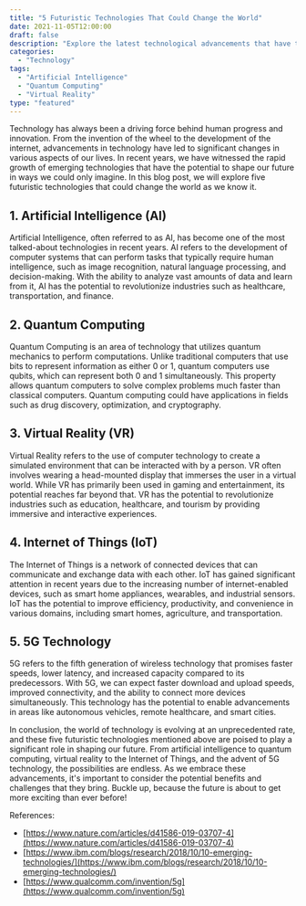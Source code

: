 ```yaml
---
title: "5 Futuristic Technologies That Could Change the World"
date: 2021-11-05T12:00:00
draft: false
description: "Explore the latest technological advancements that have the potential to reshape our future."
categories:
  - "Technology"
tags:
  - "Artificial Intelligence"
  - "Quantum Computing"
  - "Virtual Reality"
type: "featured"
---
```


Technology has always been a driving force behind human progress and innovation. From the invention of the wheel to the development of the internet, advancements in technology have led to significant changes in various aspects of our lives. In recent years, we have witnessed the rapid growth of emerging technologies that have the potential to shape our future in ways we could only imagine. In this blog post, we will explore five futuristic technologies that could change the world as we know it.

## 1. Artificial Intelligence (AI)

Artificial Intelligence, often referred to as AI, has become one of the most talked-about technologies in recent years. AI refers to the development of computer systems that can perform tasks that typically require human intelligence, such as image recognition, natural language processing, and decision-making. With the ability to analyze vast amounts of data and learn from it, AI has the potential to revolutionize industries such as healthcare, transportation, and finance.

## 2. Quantum Computing

Quantum Computing is an area of technology that utilizes quantum mechanics to perform computations. Unlike traditional computers that use bits to represent information as either 0 or 1, quantum computers use qubits, which can represent both 0 and 1 simultaneously. This property allows quantum computers to solve complex problems much faster than classical computers. Quantum computing could have applications in fields such as drug discovery, optimization, and cryptography.

## 3. Virtual Reality (VR)

Virtual Reality refers to the use of computer technology to create a simulated environment that can be interacted with by a person. VR often involves wearing a head-mounted display that immerses the user in a virtual world. While VR has primarily been used in gaming and entertainment, its potential reaches far beyond that. VR has the potential to revolutionize industries such as education, healthcare, and tourism by providing immersive and interactive experiences.

## 4. Internet of Things (IoT)

The Internet of Things is a network of connected devices that can communicate and exchange data with each other. IoT has gained significant attention in recent years due to the increasing number of internet-enabled devices, such as smart home appliances, wearables, and industrial sensors. IoT has the potential to improve efficiency, productivity, and convenience in various domains, including smart homes, agriculture, and transportation.

## 5. 5G Technology

5G refers to the fifth generation of wireless technology that promises faster speeds, lower latency, and increased capacity compared to its predecessors. With 5G, we can expect faster download and upload speeds, improved connectivity, and the ability to connect more devices simultaneously. This technology has the potential to enable advancements in areas like autonomous vehicles, remote healthcare, and smart cities.

In conclusion, the world of technology is evolving at an unprecedented rate, and these five futuristic technologies mentioned above are poised to play a significant role in shaping our future. From artificial intelligence to quantum computing, virtual reality to the Internet of Things, and the advent of 5G technology, the possibilities are endless. As we embrace these advancements, it's important to consider the potential benefits and challenges that they bring. Buckle up, because the future is about to get more exciting than ever before!

References:
- [https://www.nature.com/articles/d41586-019-03707-4](https://www.nature.com/articles/d41586-019-03707-4)
- [https://www.ibm.com/blogs/research/2018/10/10-emerging-technologies/](https://www.ibm.com/blogs/research/2018/10/10-emerging-technologies/)
- [https://www.qualcomm.com/invention/5g](https://www.qualcomm.com/invention/5g)
